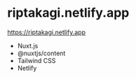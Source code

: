 # riptakagi.netlify.app

https://riptakagi.netlify.app

- Nuxt.js
- @nuxtjs/content
- Tailwind CSS
- Netlify
